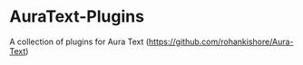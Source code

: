 # AuraText-Plugins
A collection of plugins for Aura Text (https://github.com/rohankishore/Aura-Text)
